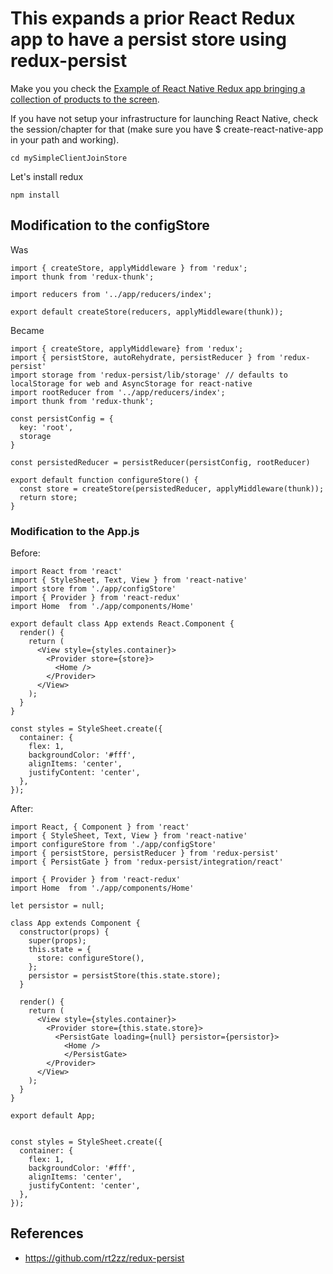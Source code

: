 # This expands a prior React Redux app to have a persist store using redux-persist

Make you you check the [Example of React Native Redux app bringing a collection of products to the screen](https://github.com/taboca/doc-js-example-react-native-redux-join-jogic-store).

If you have not setup your infrastructure for launching React Native, check the session/chapter for that (make sure you have $ create-react-native-app in your path and working).


```
cd mySimpleClientJoinStore
```

Let's install redux
```
npm install
```

## Modification to the configStore

Was
```
import { createStore, applyMiddleware } from 'redux';
import thunk from 'redux-thunk';

import reducers from '../app/reducers/index';

export default createStore(reducers, applyMiddleware(thunk));
```

Became

```
import { createStore, applyMiddleware} from 'redux';
import { persistStore, autoRehydrate, persistReducer } from 'redux-persist'
import storage from 'redux-persist/lib/storage' // defaults to localStorage for web and AsyncStorage for react-native
import rootReducer from '../app/reducers/index';
import thunk from 'redux-thunk';

const persistConfig = {
  key: 'root',
  storage
}

const persistedReducer = persistReducer(persistConfig, rootReducer)

export default function configureStore() {
  const store = createStore(persistedReducer, applyMiddleware(thunk));
  return store;
}
```

### Modification to the App.js

Before:
```
import React from 'react'
import { StyleSheet, Text, View } from 'react-native'
import store from './app/configStore'
import { Provider } from 'react-redux'
import Home  from './app/components/Home'

export default class App extends React.Component {
  render() {
    return (
      <View style={styles.container}>
        <Provider store={store}>
          <Home />
        </Provider>
      </View>
    );
  }
}

const styles = StyleSheet.create({
  container: {
    flex: 1,
    backgroundColor: '#fff',
    alignItems: 'center',
    justifyContent: 'center',
  },
});

```

After:

```
import React, { Component } from 'react'
import { StyleSheet, Text, View } from 'react-native'
import configureStore from './app/configStore'
import { persistStore, persistReducer } from 'redux-persist'
import { PersistGate } from 'redux-persist/integration/react'

import { Provider } from 'react-redux'
import Home  from './app/components/Home'

let persistor = null;

class App extends Component {
  constructor(props) {
    super(props);
    this.state = {
      store: configureStore(),
    };
    persistor = persistStore(this.state.store);
  }

  render() {
    return (
      <View style={styles.container}>
        <Provider store={this.state.store}>
          <PersistGate loading={null} persistor={persistor}>
            <Home />
            </PersistGate>
        </Provider>
      </View>
    );
  }
}

export default App;


const styles = StyleSheet.create({
  container: {
    flex: 1,
    backgroundColor: '#fff',
    alignItems: 'center',
    justifyContent: 'center',
  },
});

```

## References

* https://github.com/rt2zz/redux-persist
